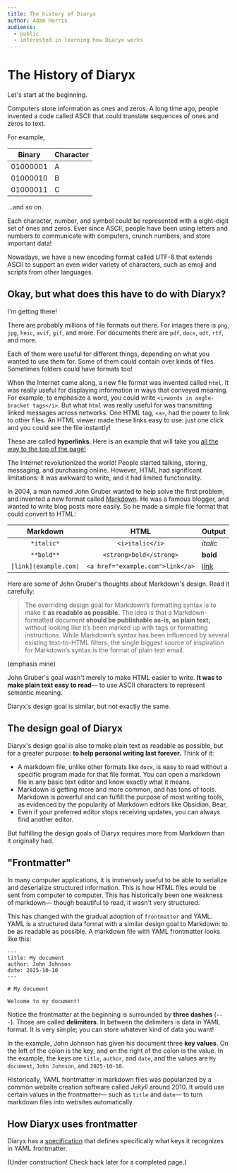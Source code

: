 ```yaml
---
title: The history of Diaryx
author: Adam Harris
audience:
  - public
  - interested in learning how Diaryx works
---
```


# The History of Diaryx

Let's start at the beginning.

Computers store information as ones and zeros. A long time ago, people invented a code called ASCII that could translate sequences of ones and zeros to text.

For example,

| Binary   | Character |
| -------- | --------- |
| 01000001 | A         |
| 01000010 | B         |
| 01000011 | C         |

...and so on.

Each character, number, and symbol could be represented with a eight-digit set of ones and zeros. Ever since ASCII, people have been using letters and numbers to communicate with computers, crunch numbers, and store important data!

Nowadays, we have a new encoding format called UTF-8 that extends ASCII to support an even wider variety of characters, such as emoji and scripts from other languages.

## Okay, but what does this have to do with Diaryx?

I'm getting there!

There are probably millions of file formats out there. For images there is `png`, `jpg`, `heic`, `avif`, `gif`, and more. For documents there are `pdf`, `docx`, `odt`, `rtf`, and more.

Each of them were useful for different things, depending on what you wanted to use them for. Some of them could contain over kinds of files. Sometimes folders could have formats too!

When the Internet came along, a new file format was invented called `html`. It was really useful for displaying information in ways that conveyed meaning. For example, to emphasize a word, you could write `<i>words in angle-bracket tags</i>`. But what `html` was really useful for was transmitting linked messages across networks. One HTML tag, `<a>`, had the power to link to other files. An HTML viewer made these links easy to use: just one click and you could see the file instantly!

These are called **hyperlinks**. Here is an example that will take you [all the way to the top of the page!](#how-does-diaryx-work)

The Internet revolutionized the world! People started talking, storing, messaging, and purchasing online. However, HTML had significant limitations: it was awkward to write, and it had limited functionality.

In 2004, a man named John Gruber wanted to help solve the first problem, and invented a new format called [Markdown](https://daringfireball.net/projects/markdown/). He was a famous blogger, and wanted to write blog posts more easily. So he made a simple file format that could convert to HTML:

|       Markdown        |               HTML               | Output              |
| :-------------------: | :------------------------------: | ------------------- |
|      `*italic*`       |         `<i>italic</i>`          | _italic_            |
|      `**bold**`       |     `<strong>bold</strong>`      | **bold**            |
| `[link](example.com)` | `<a href="example.com">link</a>` | [link](example.com) |

Here are some of John Gruber's thoughts about Markdown's design. Read it carefully:

> The overriding design goal for Markdown’s formatting syntax is to make it **as readable as possible.** The idea is that a Markdown-formatted document **should be publishable as-is, as plain text,** without looking like it’s been marked up with tags or formatting instructions. While Markdown’s syntax has been influenced by several existing text-to-HTML filters, the single biggest source of inspiration for Markdown’s syntax is the format of plain text email.

(emphasis mine)

John Gruber's goal wasn't merely to make HTML easier to write. **It was to make plain text easy to read**— to use ASCII characters to represent semantic meaning.

Diaryx's design goal is similar, but not exactly the same.

## The design goal of Diaryx

Diaryx's design goal is also to make plain text as readable as possible, but for a greater purpose: **to help personal writing last forever.** Think of it:

- A markdown file, unlike other formats like `docx`, is easy to read without a specific program made for that file format. You can open a markdown file in any basic text editor and know exactly what it means.
- Markdown is getting more and more common, and has tons of tools. Markdown is powerful and can fulfill the purpose of most writing tools, as evidenced by the popularity of Markdown editors like Obsidian, Bear,
- Even if your preferred editor stops receiving updates, you can always find another editor.

But fulfilling the design goals of Diaryx requires more from Markdown than it originally had.

## "Frontmatter"

In many computer applications, it is immensely useful to be able to serialize and deserialize structured information. This is how HTML files would be sent from computer to computer. This has historically been one weakness of markdown— though beautiful to read, it wasn't very structured.

This has changed with the gradual adoption of `frontmatter` and YAML. YAML is a structured data format with a similar design goal to Markdown: to be as readable as possible. A markdown file with YAML frontmatter looks like this:

```
---
title: My document
author: John Johnson
date: 2025-10-10
---

# My document

Welcome to my document!
```

Notice the frontmatter at the beginning is surrounded by **three dashes** (`---`). Those are called **delimiters**. In between the delimiters is data in YAML format. It is very simple; you can store whatever kind of data you want!

In the example, John Johnson has given his document three **key values**. On the left of the colon is the key, and on the right of the colon is the value. In the example, the keys are `title`, `author`, and `date`, and the values are `My document`, `John Johnson`, and `2025-10-10`.

Historically, YAML frontmatter in markdown files was popularized by a common website creation software called _Jekyll_ around 2010. It would use certain values in the frontmatter— such as `title` and `date`— to turn markdown files into websites automatically.

## How Diaryx uses frontmatter

Diaryx has a [specification](diaryx-writing-specification) that defines specifically what keys it recognizes in YAML frontmatter.

(Under construction! Check back later for a completed page.)
